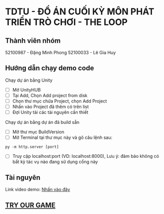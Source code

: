 # TDTU - ĐỒ ÁN CUỐI KỲ MÔN PHÁT TRIỂN TRÒ CHƠI - THE LOOP



## Thành viên nhóm

52100987 - Đặng Minh Phong
52100033 - Lê Gia Huy

## Hướng dẫn chạy demo code

Chạy dự án bằng Unity

- [ ] Mở UnityHUB
- [ ] Tại Add, Chọn Add project from disk
- [ ] Chọn thư mục chứa Project, chọn Add Project
- [ ] Nhấn vào Project đã thêm có trên list
- [ ] Đợi Unity tải các tài nguyên cần thiết

Chạy dự án bằng dự án đã build sẵn

- [ ] Mở thư mục BuildVersion
- [ ] Mở Terminal tại thư mục này và gõ câu lệnh sau:

```
py -m http.server [port]
```

- [ ] Truy cập localhost:port (VD: localhost:8000), Lưu ý: đảm bảo không có bất kỳ tác vụ nào đang sử dụng cổng này

## Tài nguyên

Link video demo: [Nhấn vào đây](https://youtu.be/ovlOeo5d2Bo)

## [TRY OUR GAME](https://mphong03.github.io/theloop.github.io/)
